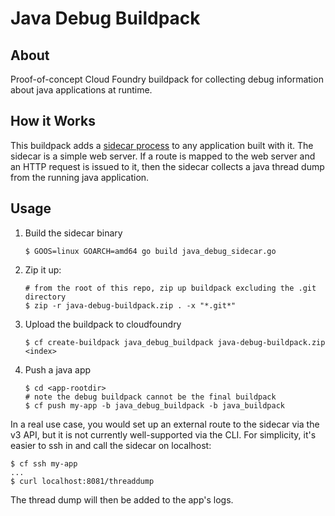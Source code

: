 # Java Debug Buildpack

## About

Proof-of-concept Cloud Foundry buildpack for collecting debug information about
java applications at runtime.

## How it Works

This buildpack adds a [sidecar
process](https://docs.cloudfoundry.org/devguide/sidecars.html) to any
application built with it. The sidecar is a simple web server. If a route is
mapped to the web server and an HTTP request is issued to it, then the sidecar
collects a java thread dump from the running java application.

## Usage

1. Build the sidecar binary
    ```
    $ GOOS=linux GOARCH=amd64 go build java_debug_sidecar.go
    ```
1. Zip it up:
    ```
    # from the root of this repo, zip up buildpack excluding the .git directory 
    $ zip -r java-debug-buildpack.zip . -x "*.git*"
    ```
1. Upload the buildpack to cloudfoundry
    ```
    $ cf create-buildpack java_debug_buildpack java-debug-buildpack.zip <index>
    ```
1. Push a java app
    ```
    $ cd <app-rootdir>
    # note the debug buildpack cannot be the final buildpack
    $ cf push my-app -b java_debug_buildpack -b java_buildpack
    ```

In a real use case, you would set up an external route to the sidecar via the
v3 API, but it is not currently well-supported via the CLI. For simplicity,
it's easier to ssh in and call the sidecar on localhost:

```
$ cf ssh my-app
...
$ curl localhost:8081/threaddump
```

The thread dump will then be added to the app's logs. 
